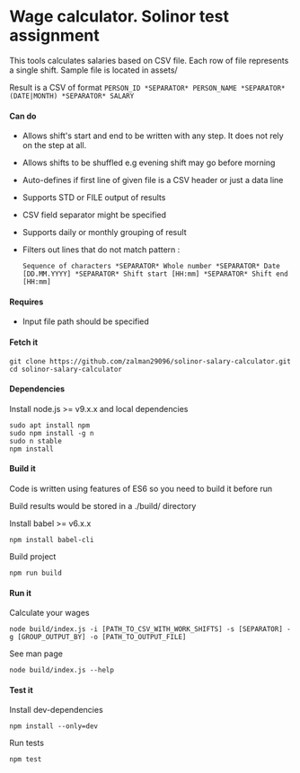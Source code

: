 # Wage calculator. Solinor test assignment

This tools calculates salaries based on CSV file. Each row of file represents a single shift.
Sample file is located in assets/

Result is a CSV of format ` PERSON_ID *SEPARATOR* PERSON_NAME *SEPARATOR* (DATE|MONTH) *SEPARATOR* SALARY `

#### Can do

  * Allows shift's start and end to be written with any step. It does not rely on the step at all.
  * Allows shifts to be shuffled e.g evening shift may go before morning
  * Auto-defines if first line of given file is a CSV header or just a data line
  * Supports STD or FILE output of results
  * CSV field separator might be specified
  * Supports daily or monthly grouping of result
  * Filters out lines that do not match pattern : 
  
    ```Sequence of characters *SEPARATOR* Whole number *SEPARATOR* Date [DD.MM.YYYY] *SEPARATOR* Shift start [HH:mm] *SEPARATOR* Shift end [HH:mm]```
  
#### Requires  
  * Input file path should be specified
  

#### Fetch it

```
git clone https://github.com/zalman29096/solinor-salary-calculator.git
cd solinor-salary-calculator
```

#### Dependencies

Install node.js >= v9.x.x and local dependencies

  ```
  sudo apt install npm
  sudo npm install -g n
  sudo n stable
  npm install 
  ```

#### Build it
Code is written using features of ES6 so you need to build it before run 

Build results would be stored in a ./build/ directory

Install babel >= v6.x.x

```
npm install babel-cli
```

Build project
```
npm run build
```

#### Run it


Calculate your wages


  ```
  node build/index.js -i [PATH_TO_CSV_WITH_WORK_SHIFTS] -s [SEPARATOR] -g [GROUP_OUTPUT_BY] -o [PATH_TO_OUTPUT_FILE]
  ```
See man page

  ```
  node build/index.js --help
  ```
  
#### Test it

Install dev-dependencies

```
npm install --only=dev
```

Run tests

```
npm test
```
